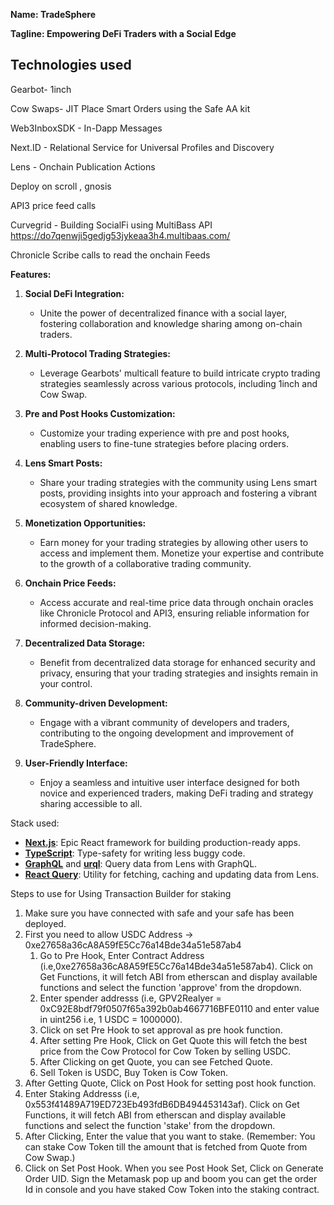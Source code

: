 **Name: TradeSphere**

**Tagline: Empowering DeFi Traders with a Social Edge**

## Technologies used

Gearbot- 1inch 

Cow Swaps- JIT Place Smart Orders using the Safe AA kit 

Web3InboxSDK - In-Dapp Messages

Next.ID - Relational Service for Universal Profiles and Discovery

Lens - Onchain Publication Actions

Deploy on scroll , gnosis

API3 price feed calls

Curvegrid - Building SocialFi using MultiBass API
https://do7qenwji5gedjg53jykeaa3h4.multibaas.com/

Chronicle Scribe calls to read the onchain Feeds

**Features:**

1. **Social DeFi Integration:**
   - Unite the power of decentralized finance with a social layer, fostering collaboration and knowledge sharing among on-chain traders.

2. **Multi-Protocol Trading Strategies:**
   - Leverage Gearbots' multicall feature to build intricate crypto trading strategies seamlessly across various protocols, including 1inch and Cow Swap.

3. **Pre and Post Hooks Customization:**
   - Customize your trading experience with pre and post hooks, enabling users to fine-tune strategies before placing orders.

4. **Lens Smart Posts:**
   - Share your trading strategies with the community using Lens smart posts, providing insights into your approach and fostering a vibrant ecosystem of shared knowledge.

5. **Monetization Opportunities:**
   - Earn money for your trading strategies by allowing other users to access and implement them. Monetize your expertise and contribute to the growth of a collaborative trading community.

6. **Onchain Price Feeds:**
   - Access accurate and real-time price data through onchain oracles like Chronicle Protocol and API3, ensuring reliable information for informed decision-making.

7. **Decentralized Data Storage:**
   - Benefit from decentralized data storage for enhanced security and privacy, ensuring that your trading strategies and insights remain in your control.

8. **Community-driven Development:**
   - Engage with a vibrant community of developers and traders, contributing to the ongoing development and improvement of TradeSphere.

9. **User-Friendly Interface:**
   - Enjoy a seamless and intuitive user interface designed for both novice and experienced traders, making DeFi trading and strategy sharing accessible to all.


Stack used:

- **[Next.js](https://nextjs.org/)**: Epic React framework for building production-ready apps.
- **[TypeScript](https://www.typescriptlang.org/)**: Type-safety for writing less buggy code.
- **[GraphQL](https://graphql.org/)** and **[urql](https://formidable.com/open-source/urql/)**: Query data from Lens with GraphQL.
- **[React Query](https://react-query.tanstack.com/)**: Utility for fetching, caching and updating data from Lens.

Steps to use for Using Transaction Builder for staking
1. Make sure you have connected with safe and your safe has been deployed.
2. First you need to allow USDC Address -> 0xe27658a36cA8A59fE5Cc76a14Bde34a51e587ab4
   1. Go to Pre Hook, Enter Contract Address (i.e,0xe27658a36cA8A59fE5Cc76a14Bde34a51e587ab4). Click on Get Functions, it will fetch ABI from etherscan and display available functions and select the function 'approve' from the dropdown.
   2. Enter spender addresss (i.e, GPV2Realyer = 0xC92E8bdf79f0507f65a392b0ab4667716BFE0110 and enter value in uint256 i.e, 1 USDC = 1000000).
   3. Click on set Pre Hook to set approval as pre hook function.
   4. After setting Pre Hook, Click on Get Quote this will fetch the best price from the Cow Protocol for Cow Token by selling USDC.
   5. After Clicking on get Quote, you can see Fetched Quote.
   6. Sell Token is USDC, Buy Token is Cow Token.
3. After Getting Quote, Click on Post Hook for setting post hook function.
4. Enter Staking Addresss (i.e, 0x553f41489A719ED723Eb493fdB6DB494453143af). Click on Get Functions, it will fetch ABI from etherscan and display available functions and select the function 'stake' from the dropdown.
5. After Clicking, Enter the value that you want to stake. (Remember: You can stake Cow Token till the amount that is fetched from Quote from Cow Swap.)
6. Click on Set Post Hook. When you see Post Hook Set, Click on Generate Order UID. Sign the Metamask pop up and boom you can get the order Id in console and you have staked Cow Token into the staking contract.

